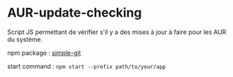 # AUR-update-checking

Script JS permettant de vérifier s'il y a des mises à jour à faire pour les AUR du système.

npm package : [simple-git](https://www.npmjs.com/package/simple-git)

start command : ```npm start --prefix path/to/your/app```